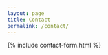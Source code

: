 ```yaml
---
layout: page
title: Contact
permalink: /contact/
---
```


<div class="container">
    {% include contact-form.html %}
</div>
